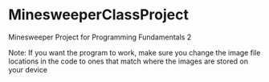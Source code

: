 # MinesweeperClassProject
Minesweeper Project for Programming Fundamentals 2

Note: If you want the program to work, make sure you change the image file locations in the code to ones that match where the images are stored on your device
